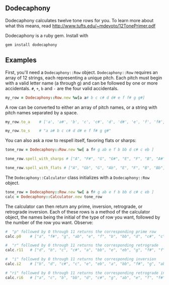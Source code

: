Dodecaphony
-----------

Dodecaphony calculates twelve tone rows for
you. To learn more about what this means, read http://www.tufts.edu/~mdevoto/12TonePrimer.pdf

Dodecaphony is a ruby gem. Install with
```
gem install dodecaphony
```

Examples
---

First, you'll need a `Dodecaphony::Row` object. `Dodecaphony::Row`
requires an array of 12 strings, each representing a unique pitch. Each
pitch must begin with a valid letter name (a through g) and can be
followed by one or more accidentals. `#`, `+`, `b` and `-` are the four
valid accidentals.

```ruby
my_row = Dodecaphony::Row.new %w[a a# b c c# d d# e f f# g g#]
```
A row can be converted to either an array of pitch names, or a string with
pitch names separated by a space.
```ruby
my_row.to_a    # ['a', 'a#', 'b', 'c', 'c#', 'd', 'd#', 'e', 'f', 'f#', 'g', 'g#']

my_row.to_s    # "a a# b c c# d d# e f f# g g#"
```
You can also ask a row to respell itself, favoring flats or sharps:
```ruby
tone_row = Dodecaphony::Row.new %w[ a f# g ab e f b bb d c# c eb ]

tone_row.spell_with_sharps # ["A", "F#", "G", "G#", "E", "F", "B", "A#", "D", "C#", "C", "D#"]

tone_row.spell_with_flats # ["A", "Gb", "G", "Ab", "E", "F", "B", "Bb", "D", "Db", "C", "Eb"]
```
The `Dodecaphony::Calculator` class initializes with a `Dodecaphony::Row`
object.
```ruby
tone_row = Dodecaphony::Row.new %w[ a f# g ab e f b bb d c# c eb ]
calc = Dodecaphony::Calculator.new tone_row
```
The calculator can then return any prime, inversion, retrograde, or retrograde
inversion. Each of these rows is a method of the calculator object, the names
being the initial of the type of row you want, followed by the number of the
row you want. Observe:
```ruby
#  "p" followed by 0 through 11 returns the corresponding prime row
calc.p0    # ["a", "f#", "g", "ab", "e", "f", "b", "bb", "d", "c#", "c", "eb"]

#  "r" followed by 0 through 11 returns the corresponding retrograde
calc.r11   # ["d", "b", "c", "c#", "a", "bb", "e", "eb", "g", "f#", "f", "ab"]

#  "i" followed by 0 through 11 returns the corresponding inversion
calc.i2    # ["b", "d", "c#", "c", "e", "eb", "a", "bb", "f#", "g", "ab", "f"]

# "ri" followed by 0 through 11 returns the corresponding retrograde inversion
calc.ri6   # ["a", "c", "b", "bb", "d", "c#", "g", "ab", "e", "f", "f#", "eb"]
```
